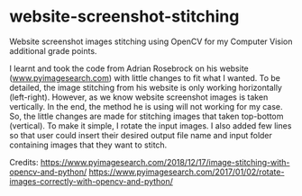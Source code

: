 # website-screenshot-stitching
Website screenshot images stitching using OpenCV for my Computer Vision additional grade points.

I learnt and took the code from Adrian Rosebrock on his website (www.pyimagesearch.com) with little changes to fit what I wanted. 
To be detailed, the image stitching from his website is only working horizontally (left-right). However, as we know website screenshot images is taken vertically. In the end, the method he is using will not working for my case. 
So, the little changes are made for stitching images that taken top-bottom (vertical). To make it simple, I rotate the input images. I also added few lines so that user could insert their desired output file name and input folder containing images that they want to stitch.

Credits:
https://www.pyimagesearch.com/2018/12/17/image-stitching-with-opencv-and-python/
https://www.pyimagesearch.com/2017/01/02/rotate-images-correctly-with-opencv-and-python/
